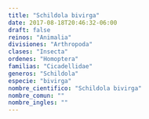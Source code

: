 ```yaml
---
title: "Schildola bivirga"
date: 2017-08-18T20:46:32-06:00
draft: false
reinos: "Animalia"
divisiones: "Arthropoda"
clases: "Insecta"
ordenes: "Homoptera"
familias: "Cicadellidae"
generos: "Schildola"
especie: "bivirga"
nombre_cientifico: "Schildola bivirga"
nombre_comun: ""
nombre_ingles: ""
---
```

